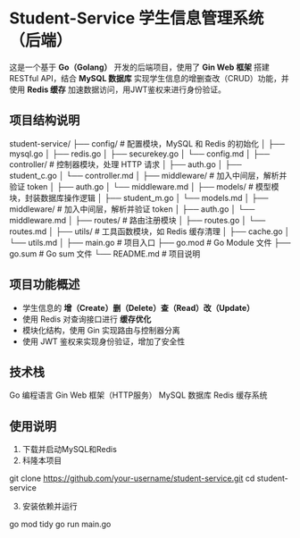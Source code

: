 #  Student-Service 学生信息管理系统（后端）

这是一个基于 **Go（Golang）** 开发的后端项目，使用了 **Gin Web 框架** 搭建 RESTful API，结合 **MySQL 数据库** 实现学生信息的增删查改（CRUD）功能，并使用 **Redis 缓存** 加速数据访问，用JWT鉴权来进行身份验证。

## 项目结构说明

student-service/
├── config/             # 配置模块，MySQL 和 Redis 的初始化
│   ├── mysql.go
│   ├── redis.go
│   ├── securekey.go
│   └── config.md
│
├── controller/         # 控制器模块，处理 HTTP 请求
│   ├── auth.go
│   ├── student_c.go
│   └── controller.md
│
├── middleware/         # 加入中间层，解析并验证 token
│   ├── auth.go
│   └── middleware.md
│
├── models/             # 模型模块，封装数据库操作逻辑
│   ├── student_m.go
│   └── models.md
│
├── middleware/         # 加入中间层，解析并验证 token
│   ├── auth.go
│   └── middleware.md
│
├── routes/             # 路由注册模块
│   ├── routes.go
│   └── routes.md
│
├── utils/              # 工具函数模块，如 Redis 缓存清理
│   ├── cache.go
│   └── utils.md
│
├── main.go             # 项目入口
├── go.mod              # Go Module 文件
├── go.sum              # Go sum 文件
└── README.md           # 项目说明


## 项目功能概述

-  学生信息的 **增（Create）删（Delete）查（Read）改（Update）**
-  使用 Redis 对查询接口进行 **缓存优化**
-  模块化结构，使用 Gin 实现路由与控制器分离
-  使用 JWT 鉴权来实现身份验证，增加了安全性

## 技术栈

Go	        编程语言
Gin	Web     框架（HTTP服务）
MySQL	    数据库
Redis	    缓存系统

## 使用说明

1. 下载并启动MySQL和Redis
2. 科隆本项目

git clone https://github.com/your-username/student-service.git
cd student-service

3. 安装依赖并运行

go mod tidy
go run main.go
